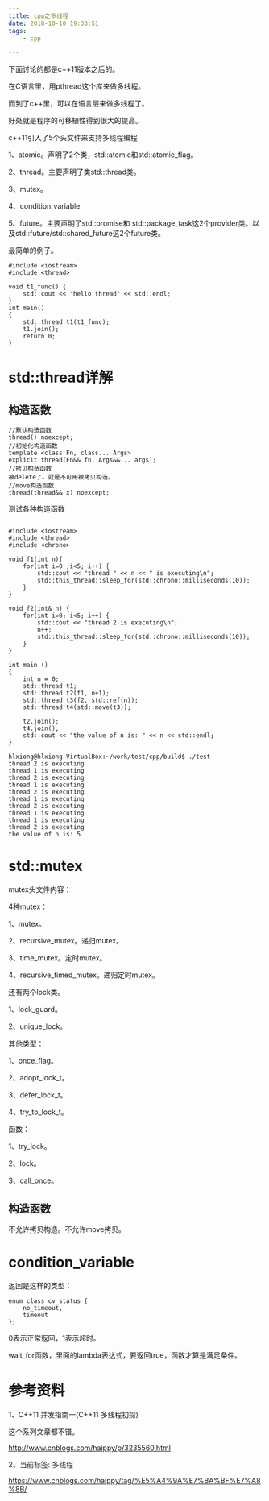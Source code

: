 ```yaml
---
title: cpp之多线程
date: 2018-10-10 19:33:51
tags:
	- cpp

---
```




下面讨论的都是c++11版本之后的。

在C语言里，用pthread这个库来做多线程。

而到了c++里，可以在语言层来做多线程了。

好处就是程序的可移植性得到很大的提高。

c++11引入了5个头文件来支持多线程编程

1、atomic。声明了2个类，std::atomic和std::atomic_flag。

2、thread。主要声明了类std::thread类。

3、mutex。

4、condition_variable

5、future。主要声明了std::promise和 std::package_task这2个provider类。以及std::future/std::shared_future这2个future类。



最简单的例子。

```
#include <iostream>
#include <thread>

void t1_func() {
	std::cout << "hello thread" << std::endl;
}
int main()
{
	std::thread t1(t1_func);
	t1.join();
	return 0;
}
```



# std::thread详解

## 构造函数

```
//默认构造函数
thread() noexcept; 
//初始化构造函数
template <class Fn, class... Args>
explicit thread(Fn&& fn, Args&&... args);
//拷贝构造函数
被delete了。就是不可用被拷贝构造。
//move构造函数
thread(thread&& x) noexcept;
```

测试各种构造函数

```

#include <iostream>
#include <thread>
#include <chrono>

void f1(int n){
    for(int i=0 ;i<5; i++) {
        std::cout << "thread " << n << " is executing\n";
        std::this_thread::sleep_for(std::chrono::milliseconds(10));
    }
}

void f2(int& n) {
    for(int i=0; i<5; i++) {
        std::cout << "thread 2 is executing\n";
        n++;
        std::this_thread::sleep_for(std::chrono::milliseconds(10));
    }
}

int main ()
{
    int n = 0;
    std::thread t1;
    std::thread t2(f1, n+1);
    std::thread t3(f2, std::ref(n));
    std::thread t4(std::move(t3));

    t2.join();
    t4.join();
    std::cout << "the value of n is: " << n << std::endl;
}

```



```
hlxiong@hlxiong-VirtualBox:~/work/test/cpp/build$ ./test 
thread 2 is executing
thread 1 is executing
thread 2 is executing
thread 1 is executing
thread 2 is executing
thread 1 is executing
thread 2 is executing
thread 1 is executing
thread 1 is executing
thread 2 is executing
the value of n is: 5
```



# std::mutex

mutex头文件内容：

4种mutex：

1、mutex。

2、recursive_mutex。递归mutex。

3、time_mutex。定时mutex。

4、recursive_timed_mutex。递归定时mutex。

还有两个lock类。

1、lock_guard。

2、unique_lock。

其他类型：

1、once_flag。

2、adopt_lock_t。

3、defer_lock_t。

4、try_to_lock_t。

函数：

1、try_lock。

2、lock。

3、call_once。

## 构造函数

不允许拷贝构造。不允许move拷贝。





# condition_variable

返回是这样的类型：

```
enum class cv_status {
    no_timeout,
    timeout   
};
```

0表示正常返回，1表示超时。

wait_for函数，里面的lambda表达式，要返回true，函数才算是满足条件。





# 参考资料

1、C++11 并发指南一(C++11 多线程初探)

这个系列文章都不错。

http://www.cnblogs.com/haippy/p/3235560.html

2、当前标签: 多线程

https://www.cnblogs.com/haippy/tag/%E5%A4%9A%E7%BA%BF%E7%A8%8B/

